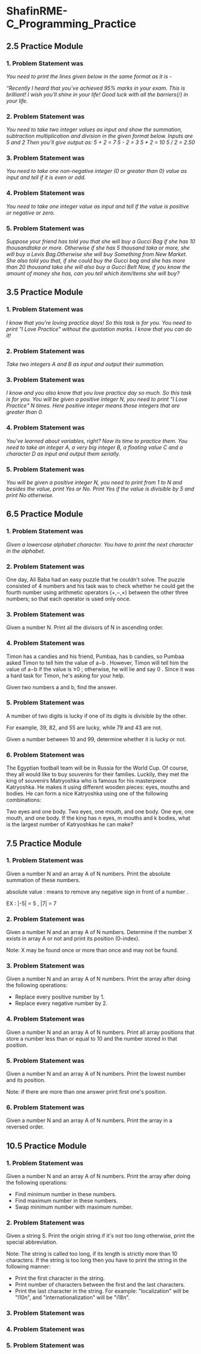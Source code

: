 # ShafinRME-C_Programming_Practice
## 2.5 Practice Module
### 1. Problem Statement was 
*You need to print the lines given below in the same format as it is -*

*“Recently I heard that you’ve achieved 95% marks in your exam.*
*This is brilliant!*
*I wish you’ll shine in your life!	Good luck with all the barriers(/\) in your life.* 

### 2. Problem Statement was
*You need to take two integer values as input and show the summation, subtraction multiplication and division in the given format below.*
*Inputs are 5 and 2*
*Then you’ll give output as:*
*5 + 2 = 7*
*5 - 2 = 3*
*5 * 2 = 10*
*5 / 2 = 2.50*

### 3. Problem Statement was
*You need to take one non-negative integer (0 or greater than 0) value as input and tell if it is even or odd.*

### 4. Problem Statement was
*You need to take one integer value as input and tell if the value is positive or negative or zero.*

### 5. Problem Statement was
*Suppose your friend has told you that she will buy a Gucci Bag if she has 10 thousandtaka or more. Otherwise if she has 5 thousand taka or more, she will buy a Levis Bag.Otherwise she will buy Something from New Market. She also told you that, if she could buy the Gucci bag and she has more than 20 thousand taka she will also buy a Gucci Belt*
*Now, if you know the amount of money she has, can you tell which item/items she will buy?*

## 3.5 Practice Module
### 1. Problem Statement was
*I know that you're loving practice days! So this task is for you. You need to print "I Love Practice" without the quotation marks. I know that you can do it!*

### 2. Problem Statement was
*Take two integers A and B as input and output their summation.*

### 3. Problem Statement was
*I know and you also know that you love practice day so much. So this task is for you. You will be given a positive integer N, you need to print "I Love Practice" N times.*
*Here positive integer means those integers that are greater than 0.*

### 4. Problem Statement was
*You've learned about variables, right? Now its time to practice them. You need to take an integer A, a very big integer B, a floating value C and a character D as input and output them serially.*
### 5. Problem Statement was
*You will be given a positive integer N, you need to print from 1 to N and besides the value, print Yes or No. Print Yes if the value is divisible by 5 and print No otherwise.*

## 6.5 Practice Module
### 1. Problem Statement was
*Given a lowercase alphabet character. You have to print the next character in the alphabet.*

### 2. Problem Statement was
One day, Ali Baba had an easy puzzle that he couldn't solve. The puzzle consisted of 4
 numbers and his task was to check whether he could get the fourth number using arithmetic operators (+,−,×) between the other three numbers; so that each operator is used only once.
### 3. Problem Statement was
Given a number N. Print all the divisors of N in ascending order.
### 4. Problem Statement was
Timon has a
 candies and his friend, Pumbaa, has b
 candies, so Pumbaa asked Timon to tell him the value of a−b
. However, Timon will tell him the value of a−b
 if the value is ≥0
; otherwise, he will lie and say 0
. Since it was a hard task for Timon, he's asking for your help.

Given two numbers a and b, find the answer.
### 5. Problem Statement was
A number of two digits is lucky if one of its digits is divisible by the other.

For example, 39, 82, and 55 are lucky, while 79 and 43 are not.

Given a number between 10 and 99, determine whether it is lucky or not.
### 6. Problem Statement was
The Egyptian football team will be in Russia for the World Cup. Of course, they all would like to buy souvenirs for their families. Luckily, they met the king of souvenirs Matryoshka who is famous for his masterpiece Katryoshka. He makes it using different wooden pieces: eyes, mouths and bodies. He can form a nice Katryoshka using one of the following combinations:

Two eyes and one body.
Two eyes, one mouth, and one body.
One eye, one mouth, and one body.
If the king has n
 eyes, m
 mouths and k
 bodies, what is the largest number of Katryoshkas he can make?

## 7.5 Practice Module
### 1. Problem Statement was
Given a number N and an array A of N numbers. Print the absolute summation of these numbers.

absolute value : means to remove any negative sign in front of a number .

EX : |-5| = 5 , |7| = 7

### 2. Problem Statement was
Given a number N and an array A of N numbers. Determine if the number X exists in array A or not and print its position (0-index).

Note: X may be found once or more than once and may not be found.

### 3. Problem Statement was
Given a number N and an array A of N numbers. Print the array after doing the following operations:

* Replace every positive number by 1.
* Replace every negative number by 2.
### 4. Problem Statement was
Given a number N and an array A of N numbers. Print all array positions that store a number less than or equal to 10 and the number stored in that position.
### 5. Problem Statement was
Given a number N and an array A of N numbers. Print the lowest number and its position.

Note: if there are more than one answer print first one's position.
### 6. Problem Statement was
Given a number N and an array A of N numbers. Print the array in a reversed order.

## 10.5 Practice Module
### 1. Problem Statement was
Given a number N and an array A of N numbers. Print the array after doing the following operations:

* Find minimum number in these numbers.
* Find maximum number in these numbers.
* Swap minimum number with maximum number.

### 2. Problem Statement was
Given a string S. Print the origin string if it's not too long otherwise, print the special abbreviation.

Note: The string is called too long, if its length is strictly more than 10 characters. If the string is too long then you have to print the string in the following manner:

* Print the first character in the string.
* Print number of characters between the first and the last characters.
* Print the last character in the string.
For example: "localization" will be "l10n", and "internationalization" will be "i18n".
### 3. Problem Statement was
### 4. Problem Statement was
### 5. Problem Statement was
